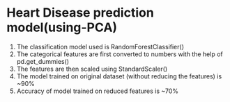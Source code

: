 # Heart Disease prediction model(using-PCA)

1. The classification model used is RandomForestClassifier() 
2. The categorical features are first converted to numbers with the help of pd.get_dummies()
3. The features are then scaled using StandardScaler()
4. The model trained on original dataset (without reducing the features) is ~90%
5. Accuracy of model trained on reduced features is ~70%
